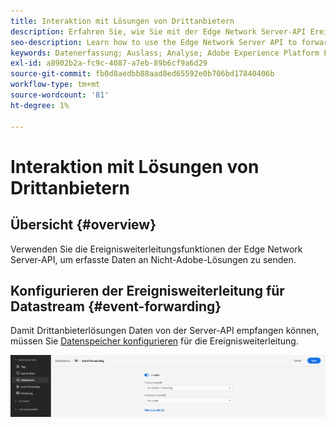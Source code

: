 ```yaml
---
title: Interaktion mit Lösungen von Drittanbietern
description: Erfahren Sie, wie Sie mit der Edge Network Server-API Ereignisse an Lösungen weiterleiten, die keine Adobe sind
seo-description: Learn how to use the Edge Network Server API to forward events to non-Adobe solutions
keywords: Datenerfassung; Auslass; Analyse; Adobe Experience Platform Edge Network API;Ereignisweiterleitung
exl-id: a8902b2a-fc9c-4087-a7eb-89b6cf9a6d29
source-git-commit: fb0d8aedbb88aad8ed65592e0b706bd17840406b
workflow-type: tm+mt
source-wordcount: '81'
ht-degree: 1%

---
```


# Interaktion mit Lösungen von Drittanbietern

## Übersicht {#overview}

Verwenden Sie die Ereignisweiterleitungsfunktionen der Edge Network Server-API, um erfasste Daten an Nicht-Adobe-Lösungen zu senden.

## Konfigurieren der Ereignisweiterleitung für Datastream {#event-forwarding}

Damit Drittanbieterlösungen Daten von der Server-API empfangen können, müssen Sie [Datenspeicher konfigurieren](../edge/datastreams/overview.md#event-forwarding-settings) für die Ereignisweiterleitung.

![Adobe Analytics-Datenspeicherkonfiguration](assets/event-forwarding-datastream.png)
